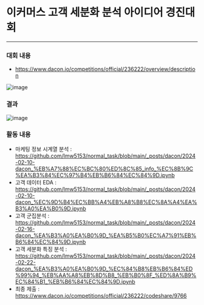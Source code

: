 
# 이커머스 고객 세분화 분석 아이디어 경진대회
---
### 대회 내용
- https://www.dacon.io/competitions/official/236222/overview/description

![image](https://github.com/user-attachments/assets/57440632-7d8e-4918-a1b4-f44a55b5fca3)

### 결과
![image](https://github.com/user-attachments/assets/4e534bb6-3447-4fc5-a8ec-4f0d0b0c27d7)

### 활동 내용
- 마케팅 정보 시계열 분석 : https://github.com/lmw5153/normal_task/blob/main/_posts/dacon/2024-02-10-dacon_%EB%A7%88%EC%BC%80%ED%8C%85_info_%EC%8B%9C%EA%B3%84%EC%97%B4%EB%B6%84%EC%84%9D.ipynb
- 고객 데이터 EDA : https://github.com/lmw5153/normal_task/blob/main/_posts/dacon/2024-02-10-dacon_%EC%9D%B4%EC%BB%A4%EB%A8%B8%EC%8A%A4%EA%B3%A0%EA%B0%9D.ipynb
- 고객 군집분석 : https://github.com/lmw5153/normal_task/blob/main/_posts/dacon/2024-02-16-dacon_%EA%B3%A0%EA%B0%9D_%EA%B5%B0%EC%A7%91%EB%B6%84%EC%84%9D.ipynb
- 고객 세분화 특징 분석 : https://github.com/lmw5153/normal_task/blob/main/_posts/dacon/2024-02-22-dacon_%EA%B3%A0%EA%B0%9D_%EC%84%B8%EB%B6%84%ED%99%94_%EB%AA%A8%EB%8D%B8_%EB%B0%8F_%ED%8A%B9%EC%84%B1_%EB%B6%84%EC%84%9D.ipynb
- 최종 제출 : https://www.dacon.io/competitions/official/236222/codeshare/9766
